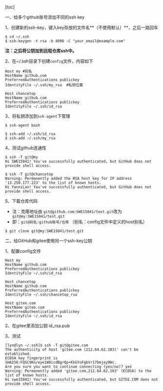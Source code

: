 [toc]

一、给多个github账号添加不同的ssh key

1、创建新的ssh-key，键入key存放的文件名**（不使用默认）**，之后一路回车

```
$ cd ~/.ssh
$ ssh-keygen -t rsa -b 4096 -C "your_email@example.com"
```

**注：之后将公钥加到远程仓库ssh中。**

2、在~/.ssh目录下创建`config`文件，内容如下

```
Host my #别名
HostName github.com  
PreferredAuthentications publickey  
IdentityFile ~/.ssh/my_rsa  #私钥位置
  
Host chancetop  
HostName github.com  
PreferredAuthentications publickey  
IdentityFile ~/.ssh/id_rsa
```



3、将私钥添加到`ssh-agent`下管理

```
$ ssh-agent bash

$ ssh-add ~/.ssh/id_rsa
$ ssh-add ~/.ssh/my_rsa
```

4、测试github连通性

```
$ ssh -T git@my
Hi SWE15041! You've successfully authenticated, but GitHub does not provide shell access.

$ ssh -T git@chancetop
Warning: Permanently added the RSA host key for IP address '13.250.177.223' to the list of known hosts.
Hi YanniLan! You've successfully authenticated, but GitHub does not provide shell access.
```

5、下载仓库代码

- 注：克隆地址由 `git@github.com:SWE15041/test.git`改为` git@my:SWE15041/test.git`
- 即：`git@别名:github账号/仓库` （别名：config文件中定义的host别名）

```
$ git clone git@my:SWE15041/test.git
```



二、给GitHub和gitee使用同一个ssh-key公钥

1、配置config文件

```
Host my
HostName github.com  
PreferredAuthentications publickey  
IdentityFile ~/.ssh/id_rsa  
  
Host chancetop  
HostName github.com  
PreferredAuthentications publickey  
IdentityFile ~/.ssh/chancetop_rsa

Host gitee.com
HostName gitee.com
PreferredAuthentications publickey
IdentityFile ~/.ssh/id_rsa

```

2、在gitee里添加公钥 id_rsa.pub



3、测试

```
[lyn@lyn ~/.ssh]$ ssh -T git@gitee.com
The authenticity of host 'gitee.com (212.64.62.183)' can't be established.
ECDSA key fingerprint is SHA256:FQGC9Kn/eye1W8icdBgrQp+KkGYoFgbVr17bmjey0Wc.
Are you sure you want to continue connecting (yes/no)? yes
Warning: Permanently added 'gitee.com,212.64.62.183' (ECDSA) to the list of known hosts.
Hi swe15041! You've successfully authenticated, but GITEE.COM does not provide shell access.
```



